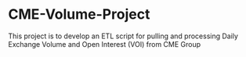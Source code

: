 # CME-Volume-Project
This project is to develop an ETL script for pulling and processing Daily Exchange Volume and Open Interest (VOI) from CME Group
